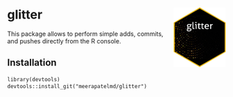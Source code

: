 # glitter <img src="man/figures/logo.png" align="right" alt="" width="120" />  
This package allows to perform simple adds, commits, and pushes directly from the R console.  
  
## Installation  
```
library(devtools)  
devtools::install_git("meerapatelmd/glitter")  
```  



